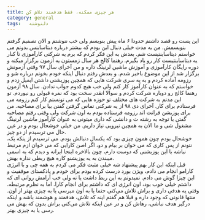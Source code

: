 ```yaml
---
title: هر چیزی ممکنه، فقط هدفمند تلاش کن
category: general
tags:   دلنوشته
---
```

این پست رو قصد داشتم حدودا ۶ ماه پیش بنویسم ولی خب ننوشتم و الان تصمیم گرفتم بنویسمش.
 من یه مدت خیلی دنبال این بودم که بیشتر درباره دیتاساینس بدونم می خواستم دیتاساینتیست شم. بعدش به این فکر کردم که برم یه شرکتی کارآموزی تا کنار یه دیتاساینتیست کار رو یاد بگیرم. رهنما کالج هر سال زمستون یه آزمون برگزار میکنه و دوره رایگان کارآموزی و آموزش ماشین لرنینگ داره و من آخرای سال ۹۷ وقتی آزمونش برگزار شد از این موضوع باخبر شدم. و بعدش رفتم دنبال اینکه خودم بخونم درباره شو و رزومه آماده کردم و به یه سری شرکت هایی که همچین پوزیشنی داشتن ایمیل زدم و خواستم که به عنوان کارآموز کار کنم ولی خب هیچ کدوم جواب ندادن. سال ۹۸ آزمون رهنما کالج رو دوباره شرکت کردم و سوالا انقدر سخت بود که نمره قبولی رو نیوردم. تو این مدتم به شرکت های مختلف تو حوزه هایی که می تونستم کار کنم رزومه می فرستادم برای کار. آخرای دی ۹۸ از یه شرکتی تماس گرفتن گفتن بیا برای مصاحبه. من برای پوزیشن فرانت اند رزومه فرستاده بودم به اون شرکت ولی وقتی رفتم مصاحبه گفتن با توجه به رشته ت و دانشی که داری میتونی به عنوان کارآموز ماشین لرنینگ مشغول شی و ما الان به همچین نیرویی نیاز داریم. من خیلی خوشحال بودم و در عین حال می ترسیدم از دو چیز.<br />
خوشحال بودم چون همون چیزی بود که یکسال دنبالش بودم. می ترسیدم از ینکه یک، نتونم از پس کاری که می خوان بر بیام و دو، اگر اصن کارایی که می خوان ازم مرتبط نباشه با این پوزیشنی که دوست دارم، چون بالاخره اینجا ایرانه و دیدم که یه اسمی میبندن به یه پوزیشنو کاره هیچ ربطی نداره بهش.<br />
 ‏قبل اینکه این کار بهم پیشنهاد شه خیلی مثبت فکر می کردم به همه چی و با انرژی کارامو انجام می دادم، ویژن بورد درست کرده بودم برای خودم و پادکستای موفقیت و این چیزا گوش می دادم. نمیدونم به این ربط داشت یا نه ولی خب آرامش روانی ای که داشتم خیلی خوب بود، اون انرژی ای که داشتم برای انجام کارا. اما به نظرم مرتبطه. وقتی یه هدفی داری و براش تلاش می‌کنی حتما یا به اون میرسی یا به چیزی بهتر از اون. منتها  قانونی که وجود داره و قبلا هم گفتم اینه که تلاش، هدفمند و هوشمند باشه و اینکه درگیر هدف نباشی، رهاش کن و در عین اینکه تلاش می‌کنی براش بدون که بهش می رسی یا به چیزی بهتر.
 